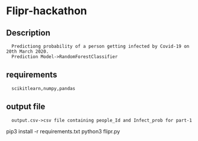 # Flipr-hackathon
##   Description
      Predictiong probability of a person getting infected by Covid-19 on 20th March 2020.
      Prediction Model->RandomForestClassifier
##   requirements
      scikitlearn,numpy,pandas
##   output file
      output.csv->csv file containing people_Id and Infect_prob for part-1
      
pip3 install -r requirements.txt
python3 flipr.py
